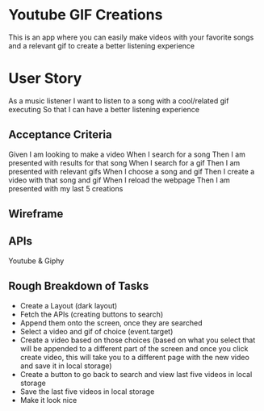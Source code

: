 # Youtube GIF Creations

This is an app where you can easily make videos with your favorite songs
and a relevant gif to create a better listening experience

# User Story

As a music listener
I want to listen to a song with a cool/related gif executing
So that I can have a better listening experience

## Acceptance Criteria

Given I am looking to make a video
When I search for a song
Then I am presented with results for that song
When I search for a gif
Then I am presented with relevant gifs
When I choose a song and gif
Then I create a video with that song and gif
When I reload the webpage
Then I am presented with my last 5 creations

## Wireframe

## APIs

Youtube & Giphy

## Rough Breakdown of Tasks

- Create a Layout (dark layout)
- Fetch the APIs (creating buttons to search)
- Append them onto the screen, once they are searched
- Select a video and gif of choice (event.target)
- Create a video based on those choices (based on what you select that
will be appended to a different part of the screen and once you click
create video, this will take you to a different page with the new video
and save it in local storage)
- Create a button to go back to search and view last five videos in local storage
- Save the last five videos in local storage  
- Make it look nice